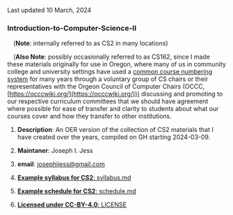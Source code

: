 Last updated 10 March, 2024

### Introduction-to-Computer-Science-II  

&ensp;&ensp;(**Note**: internally referred to as CS2 in many locations)  

&ensp;&ensp;(**Also Note**: possibly occasionally referred to as CS162, since I made these materials originally for use in Oregon, where many of us in community college and university settings have used a [common course numbering system](https://occcwiki.org/courses/common_numbers.html) for many years through a voluntary group of CS chairs or their representatives with the Orgeon Council of Computer Chairs (OCCC, [https://occcwiki.org/](https://occcwiki.org/))) discussing and promoting to our respective curriculum committees that we should have agreement where possible for ease of transfer and clarity to students about what our courses cover and how they transfer to other institutions.  


  
1. **Description**: An OER version of the collection of CS2 materials that I have created over the years, compiled on GH starting 2024-03-09.  

2. **Maintaner**: Joseph I. Jess  
3. **email**: <josephijess@gmail.com>

4. [**Example syllabus for CS2**: syllabus.md](course_materials/syllabus.md)  
5. [**Example schedule for CS2**: schedule.md](course_materials/schedule.md)  

6. [**Licensed under CC-BY-4.0**: LICENSE](LICENSE)  
